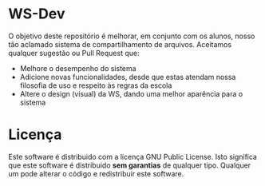 # WS-Dev
O objetivo deste repositório é melhorar, em conjunto com os alunos, nosso tão aclamado sistema de compartilhamento de arquivos. Aceitamos qualquer sugestão ou Pull Request que:
  * Melhore o desempenho do sistema
  * Adicione novas funcionalidades, desde que estas atendam nossa filosofia de uso e respeito às regras da escola
  * Altere o design (visual) da WS, dando uma melhor aparência para o sistema
  
# Licença

Este software é distribuido com a licença GNU Public License. Isto significa que este software é distribuido <b>sem garantias</b> de qualquer tipo. Qualquer um pode alterar o código e redistribuir este software.
